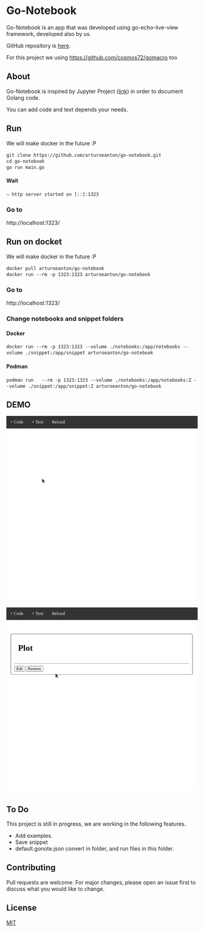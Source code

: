 
# Go-Notebook

Go-Notebook is an app that was developed using go-echo-live-view framework, developed also by us. 

GitHub repository is [here](https://github.com/arturoeanton/go-echo-live-view).

For this project we using https://github.com/cosmos72/gomacro too

## About

Go-Notebook is inspired by Jupyter Project ([link](https://github.com/jupyter/notebook)) in order to document Golang code. 

You can add code and text depends your needs. 

## Run

We will make docker in the future :P

```
git clone https://github.com/arturoeanton/go-notebook.git
cd go-notebook
go run main.go
```

#### Wait 
```
⇨ http server started on [::]:1323
```

### Go to
http://localhost:1323/

## Run on docket

We will make docker in the future :P

```
docker pull arturoeanton/go-notebook
docker run --rm -p 1323:1323 arturoeanton/go-notebook
```
### Go to
http://localhost:1323/


### Change notebooks and snippet folders

#### Docker

```
docker run --rm -p 1323:1323 --volume ./notebooks:/app/notebooks --volume ./snippet:/app/snippet arturoeanton/go-notebook
```

#### Podman 

```
podman run   --rm -p 1323:1323 --volume ./notebooks:/app/notebooks:Z --volume ./snippet:/app/snippet:Z arturoeanton/go-notebook
```

## DEMO

![alt text](https://raw.githubusercontent.com/arturoeanton/go-notebook/main/gonote1.gif)

![alt text](https://raw.githubusercontent.com/arturoeanton/go-notebook/main/gonote2.gif)


## To Do

This project is still in progress, we are working in the following features.
 * Add examples. 
 * Save snippet
 * default.gonote.json convert in folder, and run files in this folder.

## Contributing
Pull requests are welcome. For major changes, please open an issue first to discuss what you would like to change.

## License
[MIT](https://choosealicense.com/licenses/mit/)

